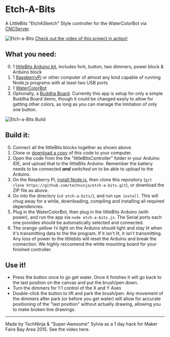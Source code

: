 # Etch-A-Bits
A LittleBits "EtchASketch" Style controller for the WaterColorBot via [CNCServer](http://github.com/techninja/cncserver).

![Etch-a-Bits](https://cloud.githubusercontent.com/assets/320747/7578905/ccb7c756-f810-11e4-9cf9-b35196443e3b.jpg)
[Check out the video of this project in action!](https://www.youtube.com/watch?v=npvjusyj1jY)

## What you need:
 0. 1 [littleBits Arduino kit](http://littlebits.cc/kits/arduino-coding-kit), includes fork, button, two dimmers, power block & Arduino block
 1. 1 [RaspberryPi](https://www.raspberrypi.org/) or other computer of almost any kind capable of running Node.js programs with at least two USB ports
 2. 1 [WaterColorBot](http://watercolorbot.com/)
 3. Optionally, a [Buddha Board](http://buddhaboard.com/). Currently this app is setup for only a simple Buddha Board demo, though it could be changed easily to allow for getting other colors, as long as you can manage the limitation of only one button.

![Etch-a-Bits Build](https://cloud.githubusercontent.com/assets/320747/7579266/0713fda2-f816-11e4-99c2-c0ab67408b39.gif)

## Build it:
 0. Connect all the littleBits blocks together as shown above.
 1. Clone or [download a copy](https://github.com/techninja/etch-a-bits/archive/master.zip) of this code to your computer.
 1. Open the code from the the "littleBitsController" folder in your Arduino IDE, and upload that to the littleBits Arduino. Remember the battery needs to be connected _**and** switched on_ to be able to upload to the Arduino.
 2. On the Raspberry Pi, [install Node.js](https://learn.adafruit.com/node-embedded-development/installing-node-dot-js), then clone this repository (`git clone https://github.com/techninja/etch-a-bits.git`), or download the ZIP file as above.
 3. Go into the directory (`cd etch-a-bits/`), and run `npm install`. This will chug away for a while, downloading, compiling and installing all required dependencies.
 4. Plug in the WaterColorBot, then plug in the littleBits Arduino (with power), and run the app via `node etch-a-bits.js`. The Serial ports each one provides should be automatically selected and connected.
 5. The orange-yellow `TX` light on the Arduino should light and stay lit when it's transmitting data to the the program. If it isn't lit, it isn't transmitting. Any loss of power to the littlebits will reset the Arduino and break the connection. We highly reccomend the white mounting board for your finished controller.
 

## Use it!
 * Press the button once to go get water. Once it finishes it will go back to the last position on the canvas and put the brush/pen down.
 * Turn the dimmers for 1:1 control of the X and Y Axes
 * Double-click the button to lift and park the brush/pen. Any movement of the dimmers after park (or before you get water) will allow for accurate positioning of the "last position" without actually drawing, allowing you to make broken line drawings.

-------

Made by TechNinja & "Super-Awesome" Sylvia as a 1 day hack for Maker Faire Bay Area 2015.
See the video here. 
 
 
 
 

